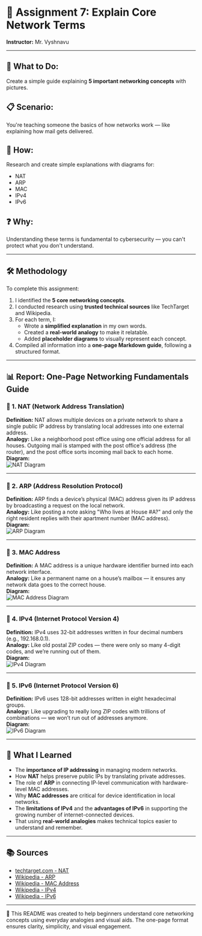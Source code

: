 # 🧠 Assignment 7: Explain Core Network Terms  
**Instructor:** Mr. Vyshnavu  

---

## 🎯 What to Do:
Create a simple guide explaining **5 important networking concepts** with pictures.

## 📋 Scenario:
You're teaching someone the basics of how networks work — like explaining how mail gets delivered.

## 🔧 How:
Research and create simple explanations with diagrams for:
- NAT  
- ARP  
- MAC  
- IPv4  
- IPv6  

## ❓ Why:
Understanding these terms is fundamental to cybersecurity — you can't protect what you don't understand.

---

## 🛠️ Methodology

To complete this assignment:

1. I identified the **5 core networking concepts**.
2. I conducted research using **trusted technical sources** like TechTarget and Wikipedia.
3. For each term, I:
   - Wrote a **simplified explanation** in my own words.
   - Created a **real-world analogy** to make it relatable.
   - Added **placeholder diagrams** to visually represent each concept.
4. Compiled all information into a **one-page Markdown guide**, following a structured format.

---

## 📊 Report: One-Page Networking Fundamentals Guide

### 📌 1. **NAT (Network Address Translation)**  
**Definition:** NAT allows multiple devices on a private network to share a single public IP address by translating local addresses into one external address.  
**Analogy:** Like a neighborhood post office using one official address for all houses. Outgoing mail is stamped with the post office's address (the router), and the post office sorts incoming mail back to each home.  
**Diagram:**  
![NAT Diagram](https://via.placeholder.com/300x150.png?text=NAT+Diagram)

---

### 📌 2. **ARP (Address Resolution Protocol)**  
**Definition:** ARP finds a device’s physical (MAC) address given its IP address by broadcasting a request on the local network.  
**Analogy:** Like posting a note asking "Who lives at House #A?" and only the right resident replies with their apartment number (MAC address).  
**Diagram:**  
![ARP Diagram](https://via.placeholder.com/300x150.png?text=ARP+Diagram)

---

### 📌 3. **MAC Address**  
**Definition:** A MAC address is a unique hardware identifier burned into each network interface.  
**Analogy:** Like a permanent name on a house’s mailbox — it ensures any network data goes to the correct house.  
**Diagram:**  
![MAC Address Diagram](https://via.placeholder.com/300x150.png?text=MAC+Address+Diagram)

---

### 📌 4. **IPv4 (Internet Protocol Version 4)**  
**Definition:** IPv4 uses 32-bit addresses written in four decimal numbers (e.g., 192.168.0.1).  
**Analogy:** Like old postal ZIP codes — there were only so many 4-digit codes, and we’re running out of them.  
**Diagram:**  
![IPv4 Diagram](https://via.placeholder.com/300x150.png?text=IPv4+Diagram)

---

### 📌 5. **IPv6 (Internet Protocol Version 6)**  
**Definition:** IPv6 uses 128-bit addresses written in eight hexadecimal groups.  
**Analogy:** Like upgrading to really long ZIP codes with trillions of combinations — we won’t run out of addresses anymore.  
**Diagram:**  
![IPv6 Diagram](https://via.placeholder.com/300x150.png?text=IPv6+Diagram)

---

## 🧠 What I Learned

- The **importance of IP addressing** in managing modern networks.
- How **NAT** helps preserve public IPs by translating private addresses.
- The role of **ARP** in connecting IP-level communication with hardware-level MAC addresses.
- Why **MAC addresses** are critical for device identification in local networks.
- The **limitations of IPv4** and the **advantages of IPv6** in supporting the growing number of internet-connected devices.
- That using **real-world analogies** makes technical topics easier to understand and remember.

---

## 📚 Sources
- [techtarget.com - NAT](https://www.techtarget.com/searchnetworking/definition/NAT)
- [Wikipedia - ARP](https://en.wikipedia.org/wiki/Address_Resolution_Protocol)
- [Wikipedia - MAC Address](https://en.wikipedia.org/wiki/MAC_address)
- [Wikipedia - IPv4](https://en.wikipedia.org/wiki/IPv4)
- [Wikipedia - IPv6](https://en.wikipedia.org/wiki/IPv6)

---

📝 This README was created to help beginners understand core networking concepts using everyday analogies and visual aids. The one-page format ensures clarity, simplicity, and visual engagement.
